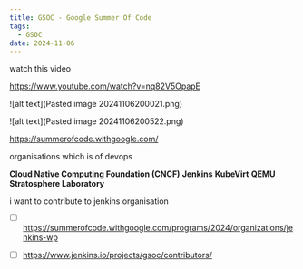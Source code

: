 ```yaml
---
title: GSOC - Google Summer Of Code
tags:
  - GSOC
date: 2024-11-06
---
```

watch this video

https://www.youtube.com/watch?v=nq82V5OpapE


![alt text](Pasted image 20241106200021.png)

![alt text](Pasted image 20241106200522.png)


https://summerofcode.withgoogle.com/

organisations which is of devops

**Cloud Native Computing Foundation (CNCF)**
**Jenkins**
**KubeVirt**
**QEMU**
**Stratosphere Laboratory**


i want to contribute to jenkins organisation

- [ ] https://summerofcode.withgoogle.com/programs/2024/organizations/jenkins-wp

- [ ] https://www.jenkins.io/projects/gsoc/contributors/

